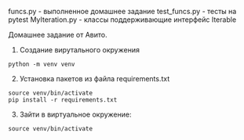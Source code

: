 funcs.py - выполненное домашнее задание
test_funcs.py - тесты на pytest
MyIteration.py - классы поддерживающие интерфейс Iterable


Домашнее задание от Авито.

1. Создание вирутального окружения
```
python -m venv venv
```
2. Установка пакетов из файла requirements.txt
```
source venv/bin/activate
pip install -r requirements.txt
```
3. Зайти в виртуальное окружение:
```
source venv/bin/activate
